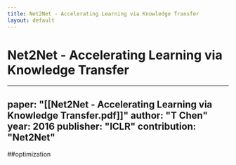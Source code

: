```yaml
---
title: Net2Net - Accelerating Learning via Knowledge Transfer
layout: default
---
```


# Net2Net - Accelerating Learning via Knowledge Transfer

---
paper: "[[Net2Net - Accelerating Learning via Knowledge Transfer.pdf]]"
author: "T Chen"
year: 2016
publisher: "ICLR"
contribution: "Net2Net"
---
##optimization 